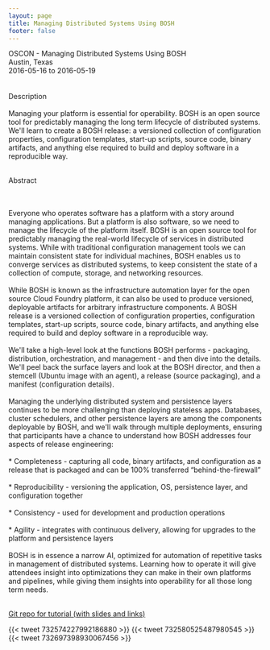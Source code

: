 ```yaml
---
layout: page
title: Managing Distributed Systems Using BOSH
footer: false
---
```


<div class="views-field views-field-nothing">        <span class="field-content views-field-field-details">OSCON - Managing Distributed Systems Using BOSH<br>Austin, Texas<br><span class="date-display-start">2016-05-16</span> to <span class="date-display-end">2016-05-19</span></span></div>
<br>


<br>
Description
<br>
<br>
Managing your platform is essential for operability. BOSH is an open source tool for predictably managing the long term lifecycle of distributed systems. We'll learn to create a BOSH release: a versioned collection of configuration properties, configuration templates, start-up scripts, source code, binary artifacts, and anything else required to build and deploy software in a reproducible way.

<br>
<br>

Abstract

<br>
<br>
Everyone who operates software has a platform with a story around managing applications. But a platform is also software, so we need to manage the lifecycle of the platform itself. BOSH is an open source tool for predictably managing the real-world lifecycle of services in distributed systems. While with traditional configuration management tools we can maintain consistent state for individual machines, BOSH enables us to converge services as distributed systems, to keep consistent the state of a collection of compute, storage, and networking resources.
<br>
<br>
While BOSH is known as the infrastructure automation layer for the open source Cloud Foundry platform, it can also be used to produce versioned, deployable artifacts for arbitrary infrastructure components. A BOSH release is a versioned collection of configuration properties, configuration templates, start-up scripts, source code, binary artifacts, and anything else required to build and deploy software in a reproducible way.
<br>
<br>
We'll take a high-level look at the functions BOSH performs - packaging, distribution, orchestration, and management - and then dive into the details. We'll peel back the surface layers and look at the BOSH director, and then a stemcell (Ubuntu image with an agent), a release (source packaging), and a manifest (configuration details).
<br>
<br>
Managing the underlying distributed system and persistence layers continues to be more challenging than deploying stateless apps. Databases, cluster schedulers, and other persistence layers are among the components deployable by BOSH, and we'll walk through multiple deployments, ensuring that participants have a chance to understand how BOSH addresses four aspects of release engineering:
<br>
<br>
* Completeness - capturing all code, binary artifacts, and configuration as a release that is packaged and can be 100% transferred “behind-the-firewall”
<br>
<br>
* Reproducibility - versioning the application, OS, persistence layer, and configuration together
<br>
<br>
* Consistency - used for development and production operations
<br>
<br>
* Agility - integrates with continuous delivery, allowing for upgrades to the platform and persistence layers
<br>
<br>
BOSH is in essence a narrow AI, optimized for automation of repetitive tasks in management of distributed systems. Learning how to operate it will give attendees insight into optimizations they can make in their own platforms and pipelines, while giving them insights into operability for all those long term needs.

<br>
<br>

<a href="https://github.com/bridgetkromhout/bosh-tutorial">Git repo for tutorial (with slides and links)</a>

{{< tweet 732574227992186880 >}}
{{< tweet 732580525487980545 >}}
{{< tweet 732697398930067456 >}}
